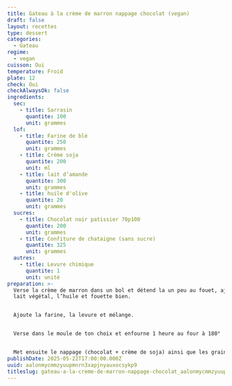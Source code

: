 ```yaml
---
title: Gateau à la crème de marron nappage chocolat (vegan)
draft: false
layout: recettes
type: dessert
categories:
  - Gateau
regime:
  - vegan
cuisson: Oui
temperature: Froid
plate: 12
check: Oui
checkAlwaysOk: false
ingredients:
  sec:
    - title: Sarrasin
      quantite: 100
      unit: grammes
  lof:
    - title: Farine de blé
      quantite: 250
      unit: grammes
    - title: Crème soja
      quantite: 200
      unit: ml
    - title: lait d’amande
      quantite: 300
      unit: grammes
    - title: huile d'olive
      quantite: 20
      unit: grammes
  sucres:
    - title: Chocolat noir patissier 70p100
      quantite: 200
      unit: grammes
    - title: Confiture de chataigne (sans sucre)
      quantite: 325
      unit: grammes
  autres:
    - title: Levure chimique
      quantite: 1
      unit: unité
preparation: >-
  Verse la crème de marron dans un bol et détend la un peu au fouet, ajoute le
  lait végétal, l’huile et fouette bien.


  Ajoute la farine, la levure et mélange.


  Verse dans le moule de ton choix et enfourne 1 heure au four à 180°


  Met ensuite le nappage (chocolat + crème de soja) ainsi que les graines de sarrasin torréfiées
publishDate: 2025-05-22T17:00:00.000Z
uuid: aalonmycmmzyuupmnrn3xapjnyauxocsykp9
titleslug: gateau-a-la-creme-de-marron-nappage-chocolat_aalonmycmmzyuupmnrn3xapjnyauxocsykp9
---
```


